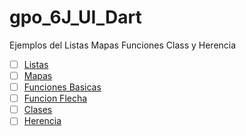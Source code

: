 # gpo_6J_UI_Dart
Ejemplos del Listas Mapas Funciones Class  y Herencia
- [ ] [Listas](https://dartpad.dartlang.org/380937927fbd30ff11afac739f54b1f2)
- [ ] [Mapas](https://dartpad.dartlang.org/fbf807f5f60b40074a014e0ddbb9ce3d)
- [ ] [Funciones Basicas](https://dartpad.dartlang.org/a4728e7c29ec21a3679a75f47a66c51d)
- [ ] [Funcion Flecha](https://dartpad.dartlang.org/10bbde0ca9f80e2e75521c831b2155aa)
- [ ] [Clases](https://dartpad.dartlang.org/a4728e7c29ec21a3679a75f47a66c51d)
- [ ] [Herencia](https://dartpad.dartlang.org/b3f57fcbd49836cf1426d987f0c29948)
